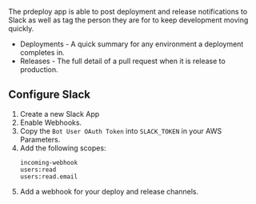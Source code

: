 The prdeploy app is able to post deployment and release notifications to Slack as well as tag the person they are for to keep development moving quickly.

- Deployments - A quick summary for any environment a deployment completes in.
- Releases - The full detail of a pull request when it is release to production.

## Configure Slack
1. Create a new Slack App
2. Enable Webhooks.
3. Copy the `Bot User OAuth Token` into `SLACK_TOKEN` in your AWS Parameters.
3. Add the following scopes:
    ```
    incoming-webhook
    users:read
    users:read.email
    ```
4. Add a webhook for your deploy and release channels.